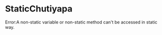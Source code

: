 # StaticChutiyapa
Error:A non-static variable or non-static method can't be accessed in static way.
